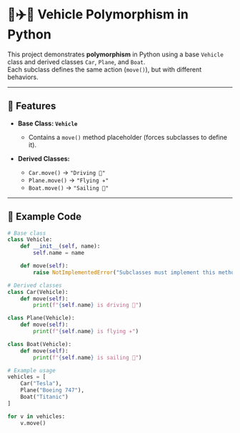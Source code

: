 # 🚙✈️🚤 Vehicle Polymorphism in Python

This project demonstrates **polymorphism** in Python using a base `Vehicle` class and derived classes `Car`, `Plane`, and `Boat`.  
Each subclass defines the same action (`move()`), but with different behaviors.

---

## 🚀 Features
- **Base Class: `Vehicle`**
  - Contains a `move()` method placeholder (forces subclasses to define it).  

- **Derived Classes:**
  - `Car.move()` → `"Driving 🚗"`
  - `Plane.move()` → `"Flying ✈️"`
  - `Boat.move()` → `"Sailing 🚤"`

---

## 📝 Example Code
```python
# Base class
class Vehicle:
    def __init__(self, name):
        self.name = name

    def move(self):
        raise NotImplementedError("Subclasses must implement this method!")

# Derived classes
class Car(Vehicle):
    def move(self):
        print(f"{self.name} is driving 🚗")

class Plane(Vehicle):
    def move(self):
        print(f"{self.name} is flying ✈️")

class Boat(Vehicle):
    def move(self):
        print(f"{self.name} is sailing 🚤")

# Example usage
vehicles = [
    Car("Tesla"),
    Plane("Boeing 747"),
    Boat("Titanic")
]

for v in vehicles:
    v.move()
